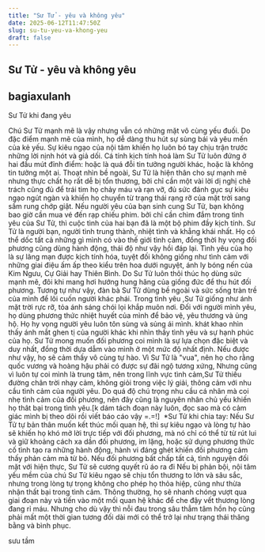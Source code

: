```yaml
---
title: "Sư Tử - yêu và không yêu"
date: 2025-06-12T11:47:50Z
slug: su-tu-yeu-va-khong-yeu
draft: false
---
```


## Sư Tử - yêu và không yêu

## bagiaxulanh

Sư Tử khi đang yêu​ 
 
Chú Sư Tử mạnh mẽ là vậy nhưng vẫn có những mặt vô cùng yếu đuối. Do đặc điểm mạnh mẽ của mình, họ dễ dàng thu hút sự sùng bái và yêu mến của kẻ yếu. Sự kiêu ngạo của nội tâm khiến họ luôn bó tay chịu trận trước những lời nịnh hót và giả dối. Cá tính kịch tính hoá làm Sư Tử luôn đứng ở hai đầu mút đỉnh điểm: hoặc là quá đỗi tin tưởng người khác, hoặc là không tin tưởng một ai.​ 
Thoạt nhìn bề ngoài, Sư Tử là hiện thân cho sự mạnh mẽ nhưng thực ​chất họ rất dễ bị tổn thương, bởi chỉ cần một vài lời dị nghị chê trách cũng đủ để trái tim họ chảy máu và rạn vỡ, đủ sức đánh gục sự kiêu ngạo ngút ngàn và khiến họ chuyển từ trạng thái rạng rỡ của mặt trời sang sấm rung chớp giật. Nếu người yêu của bạn sinh cung Sư Tử, bạn không bao giờ cần mua vé đến rạp chiếu phim. bởi chỉ cần chìm đắm trong tình yêu của Sư Tử, thì cuộc tình của hai bạn đã là một bộ phim đầy kịch tính.​ ​Sư Tử là người bạn, người tình trung thành, nhiệt tình và khẳng khái nhất. Họ có thể dốc tất cả những gì mình có vào thế giới tình cảm, đồng thời hy vọng đối phương cũng dùng hành động, thái độ như vậy hồi đáp lại. Tình yêu của họ là sự lãng mạn được kịch tính hóa, tuyệt đối không giống như tình cảm với những giai điệu ấm ấp theo kiểu trên hoa dưới nguyệt, ánh ly bóng nến của Kim Ngưu, Cự Giải hay Thiên Bình. Do Sư Tử luôn thôi thúc họ dùng sức mạnh mẽ, đôi khi mang hơi hướng hung hăng của giống đức để thu hút đối phương. Tương tự như vậy, đàn bà Sư Tử dùng bề ngoài và sức sống tràn trề của mình để lôi cuốn người khác phái. Trong tình yêu ,Sư Tử giống như ánh mặt trời rực rỡ, tỏa ánh sáng chói lọi khắp muôn nơi. Đối với người mình yêu, họ dùng phương thức nhiệt huyết của mình để bảo vệ, yêu thương và ủng hộ. Họ hy vọng người yêu luôn tôn sùng và sủng ái mình. khát khao nhìn thấy ánh mắt ghen tị của người khác khi nhìn thấy tình yêu và sự hạnh phúc của họ. Sư Tử mong muốn đối phương coi mình là sự lựa chọn đặc biệt và duy nhất, đồng thời dựa dẫm vào mình ở một mức độ nhất định. Nếu được như vậy, họ sẽ cảm thấy vô cùng tự hào. Vì Sư Tử là "vua", nên họ cho rằng quốc vương và hoàng hậu phải có được sự đãi ngộ tương xứng, Nhưng cũng vì luôn tự coi mình là trung tâm, nên trong lĩnh vực tình cảm,Sư Tử thiếu đường chân trời nhạy cảm, không giỏi trong việc lý giải, thông cảm với nhu cầu tình cảm của người yêu. Do quá độ chú trọng nhu cầu cá nhân mà coi nhẹ tình cảm của đối phương, nên đây cũng là nguyên nhân chủ yếu khiến họ thât bại trong tình yêu.​[k dám tách đoạn này luôn, đọc sao mà có cảm giác mình bị theo dõi rồi viết báo cáo vậy =.=!]​ ​ 
 ​*Sư Tử khi chia tay:​ ​Nếu Sư Tử tự bản thân muốn kết thúc mối quan hệ, thì sự kiêu ngạo và lòng tự hào sẽ khiến họ khó mở lời trực tiếp với đối phương, mà nó chỉ có thể từ từ rút lui và giữ khoảng cách xa dần đối phương, im lặng, hoặc sử dụng phương thức cố tình tạo ra những hành động, hành vi đáng ghét khiến đối phương cảm thấy phản cảm mà từ bỏ. Nếu đối phương bất chấp tất cả, tình nguyện đối mặt với hiện thực, Sư Tử sẽ cương quyết rũ áo ra đi​ ​Nếu bị phản bội, nội tâm yếu mềm của chú Sư Tử kiêu ngạo sẽ chịu tổn thương to lớn và sâu sắc, nhưng trong lòng tự trọng không cho phép họ thỏa hiệp, cũng như thừa nhận thất bại trong tình cảm. Thông thường, họ sẽ nhanh chóng vượt qua giai đoạn này và tiến vào một mối quan hệ khác để che đậy vết thương lòng đang rỉ máu. Nhưng cho dù vậy thì nỗi đau trong sâu thẳm tâm hồn họ cũng phải mất một thời gian tương đối dài mới có thể trở lại như trạng thái thăng bằng và bình phục.​ 
 
sưu tầm ​